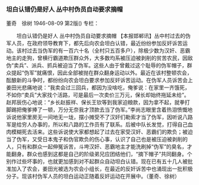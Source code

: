 ### 坦白认错仍是好人  丛中村伪员自动要求摘帽
董奇　徐树
1946-08-09
第2版()
专栏：

　　坦白认错仍是好人
    丛中村伪员自动要求摘帽
    【本报邯郸讯】丛中村过去的伪军人员，在政府领导教育下，都先后向农会坦白认错，最近纷纷参加反奸诉苦运动。该村过去当伪军的有一百六十名（全村只五百多户），除极少数为汉奸、恶霸地主的走狗，曾横行霸道欺压群众外，大多数均系被压迫被剥削的贫苦农民，因敌伪“卖兵”、派兵、抓兵被迫当了伪军。这些人由于曾戴过这个耻辱的伪军帽子，群众提起“伪军”就痛恨，因此全部被抛在群众翻身运动以外。最近在该村整顿农会，酝酿新的斗争时，都纷纷向农会坦白要求参加反奸诉苦运动。在伪军人员诉苦会上姜田光悲痛地说：“我卖会过三回兵，都因为没啥吃，俺爹说：在家里一齐饿死，不如你“卖兵”大家找个活路，可是最后一次卖价三万元，保长却始终拖延未给”。赵邦辰伤心地说：“乡长赵振祥、保长王钦等到我家迫粮款，因为拿不起，就拳打脚踢把俺爹捧了一顿，万分无奈我才顶款去当了伪军。”李尚志眼里含着热泪愤慨地诉说他家里房无一间地无一垅，摆小摊受不了汉奸们勒索才当了伪军，因听说八路军是给穷人办事的，所以和八路的工作员有了联系。后被中队长发觉，打得自己血肉模糊死去活来。这些诉说使大家都想起了过去在家受汉奸、恶霸们的欺负；被迫当了伪军，又受日本鬼子和伪官欺负的伤心事，认识了自己也是被压迫被剥削的人，只有和群众一起伸冤诉苦，斗垮汉奸、恶霸地主才能洗刷掉“伪军”的臭名，才能翻身。群众也感到这都是自己的阶级弟兄应团结他们，“摘下帽子”共同翻身。个别作过些坏事的，也就更加感到对不起群众自动坦白认错。现在已有五十几人被批准加入了农会，姜田光被选为农会小组长，在最近的反奸诉苦中也涌现出一批积极分子。现该村伪军人员的坦白运动正随着反奸运动在开展中。（董奇、徐树）
